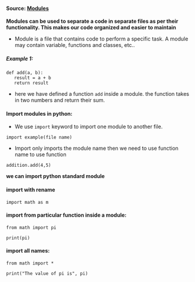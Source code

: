 #### Source: [Modules](https://www.programiz.com/python-programming/modules)

**Modules can be used to separate a code in separate files as per their functionality. This makes our code organized and easier to maintain**

* Module is a file that contains code to perform a specific task. A module may contain variable, functions and classes, etc..

##### Example 1:
```
def add(a, b):
   result = a + b
   return result
```
* here we have defined a function `add` inside a module. the function takes in two numbers and return their sum.

#### Import modules in python:
* We use `import` keyword to import one module to another file.

`import example(file name)`

* Import only imports the module name then we need to use function name to use function 

`addition.add(4,5)`

**we can import python standard module**


#### import with rename
`import math as m`

#### import from particular function inside a module:
```
from math import pi

print(pi)
```

#### import all names:

```
from math import *

print("The value of pi is", pi)
```
